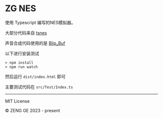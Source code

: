 # ZG NES

使用 Typescript 编写的NES模拟器。

大部分代码来自 [tsnes](https://github.com/qpalzmqaz123/tsnes/tree/master)

声音合成代码使用的是 [Blip_Buf](https://code.google.com/archive/p/blip-buf)

以下进行安装测试

```
> npm install
> npm run watch
```

然后运行 `dist/index.html` 即可

主要测试代码在 `src/Test/Index.ts`

---

MIT License

© ZENG GE 2023 - present
